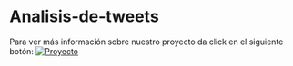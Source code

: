 # Analisis-de-tweets

Para ver más información sobre nuestro proyecto da click en el siguiente botón: 
[![Proyecto](https://img.shields.io/badge/Documentaci%C3%B3n-HTML-blue)](https://htmlpreview.github.io/?https://github.com/caroacostatovany/analisis-de-tweets/blob/main/docs/final_document.html)
